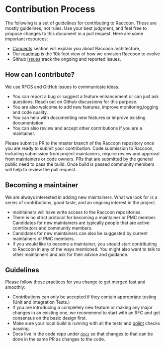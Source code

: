 # Contribution Process

The following is a set of guidelines for contributing to Raccoon. These are mostly guidelines, not rules. Use your best judgment, and feel free to propose changes to this document in a pull request. Here are some important resources:

- [Concepts](contribution.md) section will explain you about Raccoon architecture,
- Our [roadmap](https://github.com/raystack/raccoon/docs/roadmap.md) is the 10k foot view of how we envision Raccoon to evolve
- Github [issues](https://github.com/raystack/raccoon/issues) track the ongoing and reported issues.

## How can I contribute?

We use RFCS and GitHub issues to communicate ideas.

- You can report a bug or suggest a feature enhancement or can just ask questions. Reach out on Github discussions for this purpose.
- You are also welcome to add new features, improve monitoring,logging and code quality.
- You can help with documenting new features or improve existing documentation.
- You can also review and accept other contributions if you are a maintainer.

Please submit a PR to the master branch of the Raccoon repository once you are ready to submit your contribution. Code submission to Raccoon, including submission from project maintainers, require review and approval from maintainers or code owners. PRs that are submitted by the general public need to pass the build. Once build is passed community members will help to review the pull request.

## Becoming a maintainer

We are always interested in adding new maintainers. What we look for is a series of contributions, good taste, and an ongoing interest in the project.

- maintainers will have write access to the Raccoon repositories.
- There is no strict protocol for becoming a maintainer or PMC member. Candidates for new maintainers are typically people that are active contributors and community members.
- Candidates for new maintainers can also be suggested by current maintainers or PMC members.
- If you would like to become a maintainer, you should start contributing to Raccoon in any of the ways mentioned. You might also want to talk to other maintainers and ask for their advice and guidance.

## Guidelines

Please follow these practices for you change to get merged fast and smoothly:

- Contributions can only be accepted if they contain appropriate testing \(Unit and Integration Tests.\)
- If you are introducing a completely new feature or making any major changes in an existing one, we recommend to start with an RFC and get consensus on the basic design first.
- Make sure your local build is running with all the tests and [golint](https://github.com/golang/lint) checks passing.
- Docs live in the code repo under [`docs`](https://github.com/raystack/raccoon/docs/README.md) so that changes to that can be done in the same PR as changes to the code.
